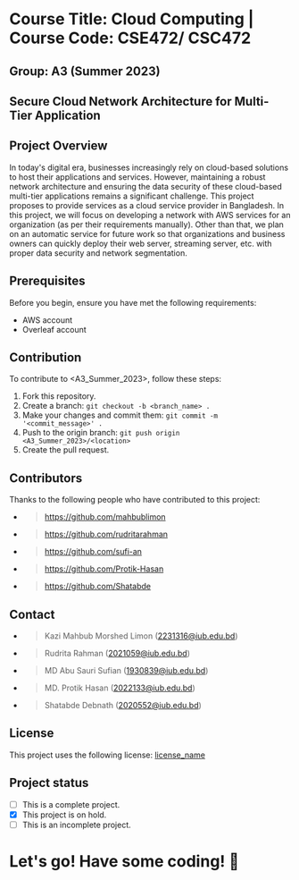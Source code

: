 # Course Title: Cloud Computing | Course Code: CSE472/ CSC472 
## Group: A3 (Summer 2023)
## Secure Cloud Network Architecture for Multi-Tier Application <br/>

## Project Overview

In today's digital era, businesses increasingly rely on cloud-based solutions to host their applications and services. However, maintaining a robust network architecture and ensuring the data security of these cloud-based multi-tier applications remains a significant challenge. This project proposes to provide services as a cloud service provider in Bangladesh. In this project, we will focus on developing a network with AWS services for an organization (as per their requirements manually). Other than that, we plan on an automatic service for future work so that organizations and business owners can quickly deploy their web server, streaming server, etc. with proper data security and network segmentation.

## Prerequisites
Before you begin, ensure you have met the following requirements:
- AWS account
- Overleaf account

## Contribution
To contribute to <A3_Summer_2023>, follow these steps:
1. Fork this repository.
2. Create a branch: `git checkout -b <branch_name> .`
3. Make your changes and commit them: `git commit -m '<commit_message>' .`
4. Push to the origin branch: `git push origin <A3_Summer_2023>/<location>`
5. Create the pull request.

## Contributors
Thanks to the following people who have contributed to this project: 
* > https://github.com/mahbublimon
* > https://github.com/rudritarahman
* > https://github.com/sufi-an
* > https://github.com/Protik-Hasan
* > https://github.com/Shatabde

## Contact 
* > Kazi Mahbub Morshed Limon (2231316@iub.edu.bd)
* > Rudrita Rahman (2021059@iub.edu.bd)
* > MD Abu Sauri Sufian (1930839@iub.edu.bd)
* > MD. Protik Hasan (2022133@iub.edu.bd)
* > Shatabde Debnath (2020552@iub.edu.bd)

## License
This project uses the following license:
[license_name](license_URL)

## Project status
- [ ] This is a complete project.
- [x] This project is on hold.
- [ ] This is an incomplete project.

# Let's go! Have some coding! 🙂
